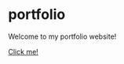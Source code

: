 # portfolio 

Welcome to my portfolio website!

[Click me!](https://ishan-sinha.github.io/portfolio)
